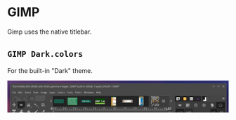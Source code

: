 # GIMP

Gimp uses the native titlebar.

## `GIMP Dark.colors`

For the built-in "Dark" theme.

![](gimp%20dark.png)
